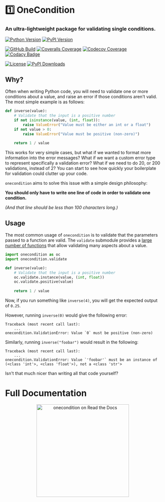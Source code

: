 # 1️⃣ OneCondition
### An ultra-lightweight package for validating single conditions.
[![Python Version](https://img.shields.io/pypi/pyversions/onecondition?logo=python&logoColor=white)](https://pypi.org/project/onecondition/)
[![PyPI Version](https://img.shields.io/pypi/v/onecondition?logo=PyPI&logoColor=white)](https://pypi.org/project/onecondition/)

[![GitHub Build](https://img.shields.io/github/actions/workflow/status/nimaid/python-onecondition/master.yml?logo=GitHub)](https://github.com/nimaid/python-onecondition/actions/workflows/master.yml)
[![Coveralls Coverage](https://img.shields.io/coverallsCoverage/github/nimaid/python-onecondition?logo=coveralls)](https://coveralls.io/github/nimaid/python-onecondition)
[![Codecov Coverage](https://img.shields.io/codecov/c/github/nimaid/python-onecondition?logo=codecov&logoColor=white)](https://codecov.io/gh/nimaid/python-onecondition)
[![Codacy Badge](https://app.codacy.com/project/badge/Grade/6016e7276903495c9d4a6f0dc89d2904)](https://app.codacy.com/gh/nimaid/python-onecondition/dashboard)

[![License](https://img.shields.io/pypi/l/onecondition?logo=opensourceinitiative&logoColor=white)](https://github.com/nimaid/python-onecondition/raw/main/LICENSE)
[![PyPI Downloads](https://img.shields.io/pypi/dm/onecondition.svg?label=pypi%20downloads&logo=PyPI&logoColor=white)](https://pypi.org/project/onecondition/)

## Why?
Often when writing Python code, you will need to validate one or more conditions about a value, and raise an error if those conditions aren't valid.
The most simple example is as follows:
```python
def inverse(value):
    # Validate that the input is a positive number
    if not isinstance(value, (int, float)):
        raise ValueError("Value must be either an int or a float")
    if not value > 0:
        raise ValueError("Value must be positive (non-zero)")
    
    return 1 / value
```
This works for very simple cases, but what if we wanted to format more information into the error messages?
What if we want a custom error type to represent specifically a validation error?
What if we need to do 20, or 200 validations, instead of 2?
You can start to see how quickly your boilerplate for validation could clutter up your code.

`onecondition` aims to solve this issue with a simple design philosophy:

**You should only have to write one line of code in order to validate one condition.**

*(And that line should be less than 100 characters long.)*
## Usage

<!--
```doctest
>>> import onecondition as oc

>>> def inverse(value):
...     oc.validate.instance(value, (int, float))
...     oc.validate.positive(value)
...     return 1 / value

>>> inverse(4)
0.25
>>> inverse(0)
Traceback (most recent call last):
    ...
onecondition.ValidationError: Value `0` must be positive (non-zero)
>>> inverse("foobar")
Traceback (most recent call last):
    ...
onecondition.ValidationError: Value `'foobar'` must be an instance of (<class 'int'>, <class 'float'>), not a <class 'str'>

```
-->

The most common usage of `onecondition` is to validate that the parameters passed to a function are valid.
The `validate` submodule provides a [large number of functions](https://onecondition.readthedocs.io/en/latest/autoapi/onecondition/validate/index.html#functions) that allow validating many aspects about a value.
```python
import onecondition as oc
import onecondition.validate

def inverse(value):
    # Validate that the input is a positive number
    oc.validate.instance(value, (int, float))
    oc.validate.positive(value)
    
    return 1 / value
```
Now, if you run something like `inverse(4)`, you will get the expected output of `0.25`.

However, running `inverse(0)` would give the following error:
```
Traceback (most recent call last):
    ...
onecondition.ValidationError: Value `0` must be positive (non-zero)
```
Similarly, running `inverse("foobar")` would result in the following:
```
Traceback (most recent call last):
    ...
onecondition.ValidationError: Value `'foobar'` must be an instance of (<class 'int'>, <class 'float'>), not a <class 'str'>
```
Isn't that much nicer than writing all that code yourself?

# Full Documentation
<p align="center"><a href="https://onecondition.readthedocs.io/en/latest/index.html"><img src="https://brand-guidelines.readthedocs.org/_images/logo-wordmark-vertical-dark.png" width="300px" alt="onecondition on Read the Docs"></a></p>
